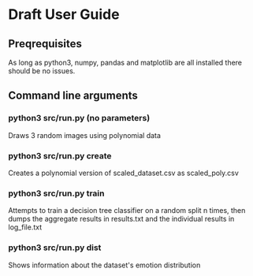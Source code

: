 # Draft User Guide
## Preqrequisites
As long as python3, numpy, pandas and matplotlib are all installed there should be no issues.

## Command line arguments
### python3 src/run.py (no parameters)
Draws 3 random images using polynomial data

### python3 src/run.py create
Creates a polynomial version of scaled_dataset.csv as scaled_poly.csv

### python3 src/run.py train <number of iterations>
Attempts to train a decision tree classifier on a random split n times, then dumps the aggregate results in results.txt and the individual results in log_file.txt
  
### python3 src/run.py dist
Shows information about the dataset's emotion distribution


